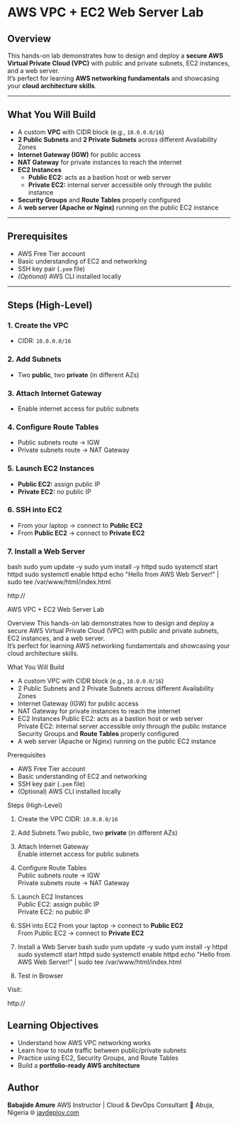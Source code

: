 # AWS VPC + EC2 Web Server Lab

## Overview
This hands-on lab demonstrates how to design and deploy a **secure AWS Virtual Private Cloud (VPC)** with public and private subnets, EC2 instances, and a web server.  
It’s perfect for learning **AWS networking fundamentals** and showcasing your **cloud architecture skills**.

---

## What You Will Build
- A custom **VPC** with CIDR block (e.g., `10.0.0.0/16`)
- **2 Public Subnets** and **2 Private Subnets** across different Availability Zones
- **Internet Gateway (IGW)** for public access  
- **NAT Gateway** for private instances to reach the internet
- **EC2 Instances**
  - **Public EC2:** acts as a bastion host or web server  
  - **Private EC2:** internal server accessible only through the public instance
- **Security Groups** and **Route Tables** properly configured
- A **web server (Apache or Nginx)** running on the public EC2 instance

---

## Prerequisites
- AWS Free Tier account  
- Basic understanding of EC2 and networking  
- SSH key pair (`.pem` file)  
- *(Optional)* AWS CLI installed locally

---

## Steps (High-Level)

### 1. Create the VPC
- CIDR: `10.0.0.0/16`

### 2. Add Subnets
- Two **public**, two **private** (in different AZs)

### 3. Attach Internet Gateway  
- Enable internet access for public subnets

### 4. Configure Route Tables  
- Public subnets route → IGW  
- Private subnets route → NAT Gateway

### 5. Launch EC2 Instances  
- **Public EC2:** assign public IP  
- **Private EC2:** no public IP  

### 6. SSH into EC2
- From your laptop → connect to **Public EC2**  
- From **Public EC2** → connect to **Private EC2**

### 7. Install a Web Server
bash
sudo yum update -y
sudo yum install -y httpd
sudo systemctl start httpd
sudo systemctl enable httpd
echo "Hello from AWS Web Server!" | sudo tee /var/www/html/index.html

http://<your-public-ec2-public-ip>


AWS VPC + EC2 Web Server Lab

Overview
This hands-on lab demonstrates how to design and deploy a secure AWS Virtual Private Cloud (VPC) with public and private subnets, EC2 instances, and a web server.  
It’s perfect for learning AWS networking fundamentals and showcasing your cloud architecture skills.


What You Will Build
- A custom VPC with CIDR block (e.g., `10.0.0.0/16`)
- 2 Public Subnets and 2 Private Subnets across different Availability Zones
- Internet Gateway (IGW) for public access  
- NAT Gateway for private instances to reach the internet
- EC2 Instances
    Public EC2: acts as a bastion host or web server  
    Private EC2: internal server accessible only through the public instance
    Security Groups and **Route Tables** properly configured
- A web server (Apache or Nginx) running on the public EC2 instance


Prerequisites
- AWS Free Tier account  
- Basic understanding of EC2 and networking  
- SSH key pair (`.pem` file)  
- (Optional) AWS CLI installed locally


Steps (High-Level)

 1. Create the VPC
    CIDR: `10.0.0.0/16`

 2. Add Subnets
    Two public, two **private** (in different AZs)

 3. Attach Internet Gateway  
    Enable internet access for public subnets

 4. Configure Route Tables  
    Public subnets route → IGW  
    Private subnets route → NAT Gateway

 5. Launch EC2 Instances  
    Public EC2: assign public IP  
    Private EC2: no public IP  

 6. SSH into EC2
    From your laptop → connect to **Public EC2**  
    From Public EC2 → connect to **Private EC2**

 7. Install a Web Server
    bash
    sudo yum update -y
    sudo yum install -y httpd
    sudo systemctl start httpd
    sudo systemctl enable httpd
    echo "Hello from AWS Web Server!" | sudo tee /var/www/html/index.html

 8. Test in Browser

  Visit:

  http://<your-public-ec2-public-ip>


## Learning Objectives

* Understand how AWS VPC networking works
* Learn how to route traffic between public/private subnets
* Practice using EC2, Security Groups, and Route Tables
* Build a **portfolio-ready AWS architecture**


## Author

**Babajide Amure**
AWS Instructor | Cloud & DevOps Consultant
📍 Abuja, Nigeria
🌐 [jaydeploy.com](https://www.jaydeploy.com)


